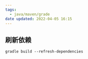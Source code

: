 ```yaml
---
tags:
  - java/maven/grade
date updated: 2022-04-05 16:15
---
```


## 刷新依赖

```shell
gradle build --refresh-dependencies
```
